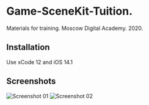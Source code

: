 # Game-SceneKit-Tuition.
Materials for training. Moscow Digital Academy. 2020.
## Installation
Use xCode 12 and iOS 14.1
## Screenshots 
![Screenshot 01](https://github.com/SorokinN/Game-SceneKit-Tuition./blob/main/Test-Game-SceneKit/Screenshots/screen_game.png?raw=true)
![Screenshot 02](https://github.com/SorokinN/Game-SceneKit-Tuition./blob/main/Test-Game-SceneKit/Screenshots/screen_phone.png?raw=true)
